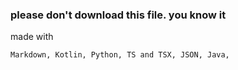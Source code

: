 ### please don't download this file. you know it
made with
```
Markdown, Kotlin, Python, TS and TSX, JSON, Java,
```
